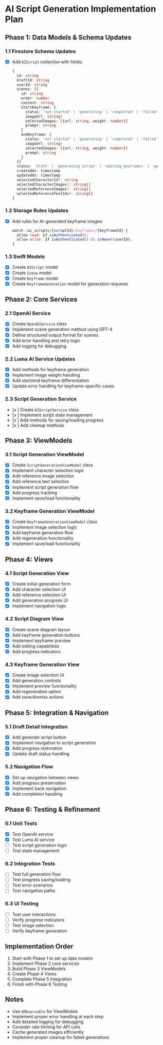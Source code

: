 # AI Script Generation Implementation Plan

## Phase 1: Data Models & Schema Updates

### 1.1 Firestore Schema Updates
- [x] Add `AIScript` collection with fields:
  ```typescript
  {
    id: string
    draftId: string
    userId: string
    scenes: [{
      id: string
      order: number
      content: string
      startKeyframe: {
        status: 'not_started' | 'generating' | 'completed' | 'failed'
        imageUrl: string?
        selectedImages: [{url: string, weight: number}]
        prompt: string
      }
      endKeyframe: {
        status: 'not_started' | 'generating' | 'completed' | 'failed'
        imageUrl: string?
        selectedImages: [{url: string, weight: number}]
        prompt: string
      }
    }]
    status: 'draft' | 'generating_script' | 'editing_keyframes' | 'generating_video' | 'completed' | 'failed'
    createdAt: timestamp
    updatedAt: timestamp
    selectedCharacterId?: string
    selectedCharacterImages?: string[]
    selectedReferenceImages?: string[]
    selectedReferenceTextIds?: string[]
  }
  ```

### 1.2 Storage Rules Updates
- [x] Add rules for AI-generated keyframe images:
  ```javascript
  match /ai_scripts/{scriptId}/keyframes/{keyframeId} {
    allow read: if isAuthenticated();
    allow write: if isAuthenticated() && isOwner(userId);
  }
  ```

### 1.3 Swift Models
- [x] Create `AIScript` model
- [x] Create `Scene` model
- [x] Create `Keyframe` model
- [x] Create `KeyframeGeneration` model for generation requests

## Phase 2: Core Services

### 2.1 OpenAI Service
- [x] Create `OpenAIService` class
- [x] Implement scene generation method using GPT-4
- [x] Define structured output format for scenes
- [x] Add error handling and retry logic
- [x] Add logging for debugging

### 2.2 Luma AI Service Updates
- [x] Add methods for keyframe generation
- [x] Implement image weight handling
- [x] Add start/end keyframe differentiation
- [x] Update error handling for keyframe-specific cases

### 2.3 Script Generation Service
- [x ] Create `AIScriptService` class
- [x ] Implement script state management
- [x ] Add methods for saving/loading progress
- [x ] Add cleanup methods

## Phase 3: ViewModels

### 3.1 Script Generation ViewModel
- [x] Create `ScriptGenerationViewModel` class
- [x] Implement character selection logic
- [x] Add reference image selection
- [x] Add reference text selection
- [x] Implement script generation flow
- [x] Add progress tracking
- [x] Implement save/load functionality

### 3.2 Keyframe Generation ViewModel
- [x] Create `KeyframeGenerationViewModel` class
- [x] Implement image selection logic
- [x] Add keyframe generation flow
- [x] Add regeneration functionality
- [x] Implement save/load functionality

## Phase 4: Views

### 4.1 Script Generation View
- [x] Create initial generation form
- [x] Add character selection UI
- [x] Add reference selection UI
- [x] Add generation progress UI
- [x] Implement navigation logic

### 4.2 Script Diagram View
- [x] Create scene diagram layout
- [x] Add keyframe generation buttons
- [x] Implement keyframe preview
- [x] Add editing capabilities
- [x] Add progress indicators

### 4.3 Keyframe Generation View
- [x] Create image selection UI
- [x] Add generation controls
- [x] Implement preview functionality
- [x] Add regeneration option
- [x] Add save/dismiss actions

## Phase 5: Integration & Navigation

### 5.1 Draft Detail Integration
- [x] Add generate script button
- [x] Implement navigation to script generation
- [x] Add progress restoration
- [x] Update draft status handling

### 5.2 Navigation Flow
- [x] Set up navigation between views
- [x] Add progress preservation
- [x] Implement back navigation
- [x] Add completion handling

## Phase 6: Testing & Refinement

### 6.1 Unit Tests
- [x] Test OpenAI service
- [x] Test Luma AI service
- [ ] Test script generation logic
- [ ] Test state management

### 6.2 Integration Tests
- [ ] Test full generation flow
- [ ] Test progress saving/loading
- [ ] Test error scenarios
- [ ] Test navigation paths

### 6.3 UI Testing
- [ ] Test user interactions
- [ ] Verify progress indicators
- [ ] Test image selection
- [ ] Verify keyframe generation

## Implementation Order
1. Start with Phase 1 to set up data models
2. Implement Phase 2 core services
3. Build Phase 3 ViewModels
4. Create Phase 4 Views
5. Complete Phase 5 Integration
6. Finish with Phase 6 Testing

## Notes
- Use `@Observable` for ViewModels
- Implement proper error handling at each step
- Add detailed logging for debugging
- Consider rate limiting for API calls
- Cache generated images efficiently
- Implement proper cleanup for failed generations
